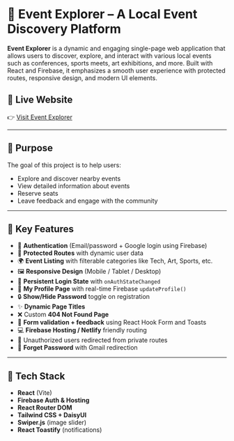 # 🎉 Event Explorer – A Local Event Discovery Platform

**Event Explorer** is a dynamic and engaging single-page web application that allows users to discover, explore, and interact with various local events such as conferences, sports meets, art exhibitions, and more. Built with React and Firebase, it emphasizes a smooth user experience with protected routes, responsive design, and modern UI elements.

## 🔗 Live Website

👉 [Visit Event Explorer](https://event-finder-by-ubaid.netlify.app/)  

---

## 🧠 Purpose

The goal of this project is to help users:
- Explore and discover nearby events
- View detailed information about events
- Reserve seats
- Leave feedback and engage with the community

---

## 🚀 Key Features

- 🔐 **Authentication** (Email/password + Google login using Firebase)
- 📄 **Protected Routes** with dynamic user data
- 🌍 **Event Listing** with filterable categories like Tech, Art, Sports, etc.
- 🖼️ **Responsive Design** (Mobile / Tablet / Desktop)
- 🔁 **Persistent Login State** with `onAuthStateChanged`
- 🧾 **My Profile Page** with real-time Firebase `updateProfile()`
- 🔒 **Show/Hide Password** toggle on registration
- ✨ **Dynamic Page Titles**
- ❌ Custom **404 Not Found Page**
- 💬 **Form validation + feedback** using React Hook Form and Toasts
- 💻 **Firebase Hosting / Netlify** friendly routing
- 🛑 Unauthorized users redirected from private routes
- 🔄 **Forget Password** with Gmail redirection

---

## 🧩 Tech Stack

- **React** (Vite)
- **Firebase Auth & Hosting**
- **React Router DOM**
- **Tailwind CSS + DaisyUI**
- **Swiper.js** (image slider)
- **React Toastify** (notifications)
